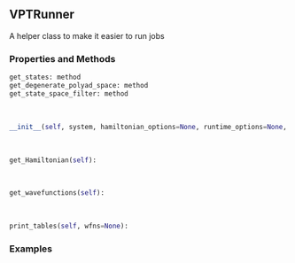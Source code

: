 ## <a id="Psience.VPT2.Runner.VPTRunner">VPTRunner</a>
A helper class to make it easier to run jobs

### Properties and Methods
```python
get_states: method
get_degenerate_polyad_space: method
get_state_space_filter: method
```
<a id="Psience.VPT2.Runner.VPTRunner.__init__" class="docs-object-method">&nbsp;</a>
```python
__init__(self, system, hamiltonian_options=None, runtime_options=None, perturbation_theory_options=None): 
```

<a id="Psience.VPT2.Runner.VPTRunner.get_Hamiltonian" class="docs-object-method">&nbsp;</a>
```python
get_Hamiltonian(self): 
```

<a id="Psience.VPT2.Runner.VPTRunner.get_wavefunctions" class="docs-object-method">&nbsp;</a>
```python
get_wavefunctions(self): 
```

<a id="Psience.VPT2.Runner.VPTRunner.print_tables" class="docs-object-method">&nbsp;</a>
```python
print_tables(self, wfns=None): 
```

### Examples



